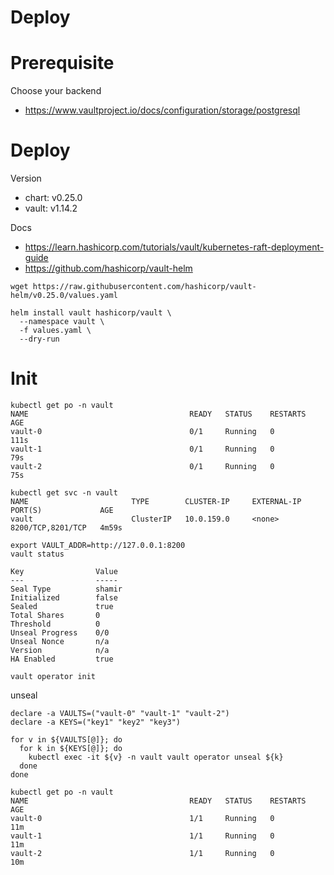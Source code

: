 Deploy
===

# Prerequisite

Choose your backend
- https://www.vaultproject.io/docs/configuration/storage/postgresql

# Deploy

Version
- chart: v0.25.0
- vault: v1.14.2

Docs
- https://learn.hashicorp.com/tutorials/vault/kubernetes-raft-deployment-guide
- https://github.com/hashicorp/vault-helm

```
wget https://raw.githubusercontent.com/hashicorp/vault-helm/v0.25.0/values.yaml

helm install vault hashicorp/vault \
  --namespace vault \
  -f values.yaml \
  --dry-run
```

# Init

```
kubectl get po -n vault
NAME                                    READY   STATUS    RESTARTS   AGE
vault-0                                 0/1     Running   0          111s
vault-1                                 0/1     Running   0          79s
vault-2                                 0/1     Running   0          75s

kubectl get svc -n vault
NAME                       TYPE        CLUSTER-IP     EXTERNAL-IP   PORT(S)             AGE
vault                      ClusterIP   10.0.159.0     <none>        8200/TCP,8201/TCP   4m59s
```

```
export VAULT_ADDR=http://127.0.0.1:8200
vault status

Key                Value
---                -----
Seal Type          shamir
Initialized        false
Sealed             true
Total Shares       0
Threshold          0
Unseal Progress    0/0
Unseal Nonce       n/a
Version            n/a
HA Enabled         true

vault operator init
```

unseal
```
declare -a VAULTS=("vault-0" "vault-1" "vault-2")
declare -a KEYS=("key1" "key2" "key3")

for v in ${VAULTS[@]}; do
  for k in ${KEYS[@]}; do
    kubectl exec -it ${v} -n vault vault operator unseal ${k}
  done
done
```

```
kubectl get po -n vault
NAME                                    READY   STATUS    RESTARTS   AGE
vault-0                                 1/1     Running   0          11m
vault-1                                 1/1     Running   0          11m
vault-2                                 1/1     Running   0          10m
```
